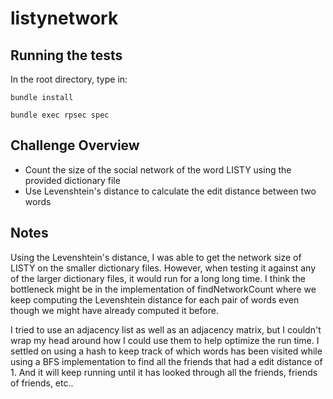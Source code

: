 # listynetwork

## Running the tests
In the root directory, type in:


`bundle install`

`bundle exec rpsec spec`

## Challenge Overview
* Count the size of the social network of the word LISTY using the provided dictionary file
* Use Levenshtein's distance to calculate the edit distance between two words

## Notes
Using the Levenshtein's distance, I was able to get the network size of LISTY on the smaller dictionary files. However, when testing it against any of the larger dictionary files, it would run for a long long time. I think the bottleneck might be in the implementation of findNetworkCount where we keep computing the Levenshtein distance for each pair of words even though we might have already computed it before.

I tried to use an adjacency list as well as an adjacency matrix, but I couldn't wrap my head around how I could use them to help optimize the run time. I settled on using a hash to keep track of which words has been visited while using a BFS implementation to find all the friends that had a edit distance of 1. And it will keep running until it has looked through all the friends, friends of friends, etc..
